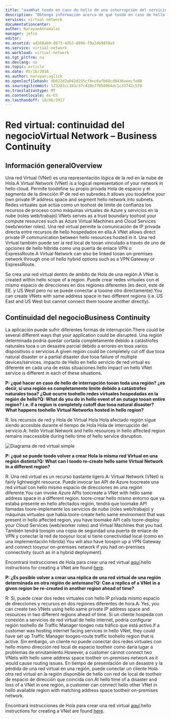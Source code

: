 ```yaml
---
title: "aaaWhat toodo en caso de hello de una interrupción del servicio de Azure que afectan a las redes virtuales de Azure | Documentos de Microsoft"
description: "Obtenga información acerca de qué toodo en caso de hello de una interrupción del servicio de Azure que afectan a las redes virtuales de Azure."
services: virtual-network
documentationcenter: 
author: NarayanAnnamalai
manager: jefco
editor: 
ms.assetid: ad260ab9-d873-43b3-8896-f9a1db9858a5
ms.service: virtual-network
ms.workload: virtual-network
ms.tgt_pltfrm: na
ms.devlang: na
ms.topic: article
ms.date: 05/16/2016
ms.author: narayan;aglick
ms.openlocfilehash: db022d2a042d255cf8ec6afb68cd8436aeecfe08
ms.sourcegitcommit: 523283cc1b3c37c428e77850964dc1c33742c5f0
ms.translationtype: MT
ms.contentlocale: es-ES
ms.lasthandoff: 10/06/2017
---
```

# <a name="virtual-network--business-continuity"></a><span data-ttu-id="723b1-103">Red virtual: continuidad del negocio</span><span class="sxs-lookup"><span data-stu-id="723b1-103">Virtual Network – Business Continuity</span></span>
## <a name="overview"></a><span data-ttu-id="723b1-104">Información general</span><span class="sxs-lookup"><span data-stu-id="723b1-104">Overview</span></span>
<span data-ttu-id="723b1-105">Una red Virtual (VNet) es una representación lógica de la red en la nube de Hola.</span><span class="sxs-lookup"><span data-stu-id="723b1-105">A Virtual Network (VNet) is a logical representation of your network in hello cloud.</span></span> <span data-ttu-id="723b1-106">Permite toodefine su propio privada Hola de espacio y el segmento de la dirección IP de red en subredes.</span><span class="sxs-lookup"><span data-stu-id="723b1-106">It allows you toodefine your own private IP address space and segment hello network into subnets.</span></span> <span data-ttu-id="723b1-107">Redes virtuales que actúa como un toohost de límite de confianza los recursos de proceso como máquinas virtuales de Azure y servicios en la nube (roles web/trabajo).</span><span class="sxs-lookup"><span data-stu-id="723b1-107">VNets serves as a trust boundary toohost your compute resources such as Azure Virtual Machines and Cloud Services (web/worker roles).</span></span> <span data-ttu-id="723b1-108">Una red virtual permite la comunicación de IP privada directa entre recursos de hello hospedados en ella.</span><span class="sxs-lookup"><span data-stu-id="723b1-108">A VNet allows direct private IP communication between hello resources hosted in it.</span></span> <span data-ttu-id="723b1-109">Una red Virtual también puede ser la red local de tooan vinculado a través de uno de opciones de hello híbrida como una puerta de enlace VPN o ExpressRoute.</span><span class="sxs-lookup"><span data-stu-id="723b1-109">A Virtual Network can also be linked tooan on-premises network through one of hello hybrid options such as a VPN Gateway or ExpressRoute.</span></span>

<span data-ttu-id="723b1-110">Se crea una red virtual dentro de ámbito de Hola de una región.</span><span class="sxs-lookup"><span data-stu-id="723b1-110">A VNet is created within hello scope of a region.</span></span> <span data-ttu-id="723b1-111">Puede crear redes virtuales con el mismo espacio de direcciones en dos regiones diferentes (es decir, este de EE. y US West pero no se puede conectar a tooone otro directamente).</span><span class="sxs-lookup"><span data-stu-id="723b1-111">You can create VNets with same address space in two different regions (i.e. US East and US West but cannot connect them tooone another directly).</span></span> 

## <a name="business-continuity"></a><span data-ttu-id="723b1-112">Continuidad del negocio</span><span class="sxs-lookup"><span data-stu-id="723b1-112">Business Continuity</span></span>
<span data-ttu-id="723b1-113">La aplicación puede sufrir diferentes formas de interrupción.</span><span class="sxs-lookup"><span data-stu-id="723b1-113">There could be several different ways that your application could be disrupted.</span></span> <span data-ttu-id="723b1-114">Una región determinada podría quedar cortada completamente debido a catástrofes naturales tooa o un desastre parcial debido a errores en tooa varios dispositivos o servicios.</span><span class="sxs-lookup"><span data-stu-id="723b1-114">A given region could be completely cut off due tooa natural disaster or a partial disaster due tooa failure of multiple devices/services.</span></span> <span data-ttu-id="723b1-115">impacto de Hello en hello servicio de red virtual es diferente en cada una de estas situaciones.</span><span class="sxs-lookup"><span data-stu-id="723b1-115">hello impact on hello VNet service is different in each of these situations.</span></span>

<span data-ttu-id="723b1-116">**P: ¿qué hacer en caso de hello de interrupción tooan toda una región? ¿es decir, si una región es completamente límite debido a catástrofes naturales tooa? ¿Qué ocurre toohello redes virtuales hospedadas en la región de hello?**</span><span class="sxs-lookup"><span data-stu-id="723b1-116">**Q: What do you do in hello event of an outage tooan entire region? i.e. if a region is completely cutoff due tooa natural disaster? What happens toohello Virtual Networks hosted in hello region?**</span></span>

<span data-ttu-id="723b1-117">R: los recursos de red y Hola de Virtual Hola Hola afectado región sigue siendo accesible durante el tiempo de Hola Hola de interrupción del servicio.</span><span class="sxs-lookup"><span data-stu-id="723b1-117">A: hello Virtual Network and hello resources in hello affected region remains inaccessible during hello time of hello service disruption.</span></span>

![Diagrama de red virtual simple](./media/virtual-network-disaster-recovery-guidance/vnet.png)

<span data-ttu-id="723b1-119">**P: ¿qué se puede toodo volver a crear Hola la misma red Virtual en una región distinta?**</span><span class="sxs-lookup"><span data-stu-id="723b1-119">**Q: What can I toodo re-create hello same Virtual Network in a different region?**</span></span>

<span data-ttu-id="723b1-120">R: Una red virtual es un recurso bastante ligero.</span><span class="sxs-lookup"><span data-stu-id="723b1-120">A: Virtual Network (VNet) is fairly lightweight resource.</span></span> <span data-ttu-id="723b1-121">Puede invocar las API de Azure toocreate una red virtual con hello mismo espacio de direcciones en una región diferente.</span><span class="sxs-lookup"><span data-stu-id="723b1-121">You can invoke Azure APIs toocreate a VNet with hello same address space in a different region.</span></span> <span data-ttu-id="723b1-122">toore-crear hello mismo entorno que ya estaba presente en hello afectados región, tendrá que toomake API llamadas toore-implemente los servicios de nube (roles web/trabajo) y máquinas virtuales que había.</span><span class="sxs-lookup"><span data-stu-id="723b1-122">toore-create hello same environment that was present in hello affected region, you have toomake API calls toore-deploy your Cloud Services (web/worker roles) and Virtual Machines that you had.</span></span> <span data-ttu-id="723b1-123">También tendrá toospin una copia de seguridad una puerta de enlace de VPN y conectar la red de tooyour local si tiene conectividad local (como en una implementación híbrida).</span><span class="sxs-lookup"><span data-stu-id="723b1-123">You will also have toospin up a VPN Gateway and connect tooyour on-premises network if you had on-premises connectivity (such as in a hybrid deployment).</span></span>

<span data-ttu-id="723b1-124">Encontrará instrucciones de Hola para crear una red virtual [aquí](virtual-networks-create-vnet-arm-pportal.md).</span><span class="sxs-lookup"><span data-stu-id="723b1-124">hello instructions for creating a VNet are found [here](virtual-networks-create-vnet-arm-pportal.md).</span></span> 

<span data-ttu-id="723b1-125">**P: ¿Es posible volver a crear una réplica de una red virtual de una región determinada en otra región de antemano?**</span><span class="sxs-lookup"><span data-stu-id="723b1-125">**Q: Can a replica of a VNet in a given region be re-created in another region ahead of time?**</span></span>

<span data-ttu-id="723b1-126">R: Sí, puede crear dos redes virtuales con hello IP privada mismo espacio de direcciones y recursos en dos regiones diferentes de hora.</span><span class="sxs-lookup"><span data-stu-id="723b1-126">A: Yes, you can create two VNets using hello same private IP address space and resources in two different regions ahead of time.</span></span> <span data-ttu-id="723b1-127">Si un cliente hospeda con conexión a servicios de red virtual de hello internet, podría configurar región toohello de Traffic Manager toogeo ruta tráfico que está activo.</span><span class="sxs-lookup"><span data-stu-id="723b1-127">If a customer was hosting internet facing services in hello VNet, they could have set up Traffic Manager toogeo-route traffic toohello region that is active.</span></span> <span data-ttu-id="723b1-128">Sin embargo, un cliente no puede conectar dos redes virtuales con hello mismo dirección red local de espacio tootheir como daría lugar a problemas de enrutamiento.</span><span class="sxs-lookup"><span data-stu-id="723b1-128">However, a customer cannot connect two VNets with hello same address space tootheir on-premises network as it would cause routing issues.</span></span> <span data-ttu-id="723b1-129">En tiempo de presentación de un desastre y la pérdida de una red virtual en una región, puede conectar un cliente Hola otra red virtual en la región disponible de hello con red de local de tootheir de espacio de dirección que coincida con.</span><span class="sxs-lookup"><span data-stu-id="723b1-129">At hello time of a disaster and loss of a VNet in one region, a customer can connect hello other VNet in hello available region with matching address space tootheir on-premises network.</span></span>

<span data-ttu-id="723b1-130">Encontrará instrucciones de Hola para crear una red virtual [aquí](virtual-networks-create-vnet-arm-pportal.md).</span><span class="sxs-lookup"><span data-stu-id="723b1-130">hello instructions for creating a VNet are found [here](virtual-networks-create-vnet-arm-pportal.md).</span></span>

